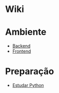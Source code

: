 # Wiki

# Ambiente
- [Backend](environment/backend)
- [Frontend](environemnt/frontend)

# Preparação
- [Estudar Python](learning/python)
